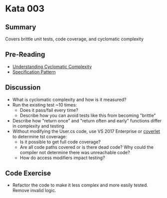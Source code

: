 # Kata 003

## Summary
Covers brittle unit tests, code coverage, and cyclomatic complexity

## Pre-Reading
- [Understanding Cyclomatic Complexity](https://blog.ndepend.com/understanding-cyclomatic-complexity/)
- [Specification Pattern](https://enterprisecraftsmanship.com/2016/02/08/specification-pattern-c-implementation/)

## Discussion
- What is cyclomatic complexity and how is it measured?
- Run the existing test ~10 times: 
	* Does it pass/fail every time?
	* Describe how you can avoid tests like this from becoming "brittle"
- Describe how "return once" and "return often and early" functions differ in complexity and testing
- Without modifying the User.cs code, use VS 2017 Enterprise or [coverlet](https://github.com/tonerdo/coverlet) to determine tst coverage: 
	* Is it possible to get full code coverage?
	* Are all code paths covered or is there dead code? Why could the compiler not determine there was unreachable code?
	* How do access modifiers impact testing?

## Code Exercise
- Refactor the code to make it less complex and more easily tested. Remove invalid logic. 
